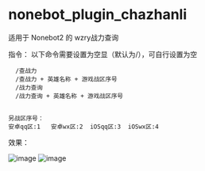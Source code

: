 # nonebot_plugin_chazhanli

适用于 Nonebot2 的 wzry战力查询

指令：
以下命令需要设置为空显（默认为/），可自行设置为空   
 
      /查战力
      /查战力 + 英雄名称 + 游戏战区序号 
      /战力查询
      /战力查询 + 英雄名称 + 游戏战区序号
 
 
    另战区序号：  
    安卓qq区:1   安卓wx区:2  iOSqq区:3  iOSwx区:4
    
 效果：
 
 ![image](https://user-images.githubusercontent.com/85006030/168576657-4900deb3-5466-4f45-b286-3dbdfd734b1a.png)
 ![image](https://user-images.githubusercontent.com/85006030/168578433-938a0cc4-0d27-4715-989b-ae75962e24fe.png)
